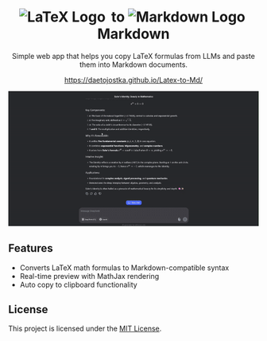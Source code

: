<div align="center">
  <h1>
    <img src="https://upload.wikimedia.org/wikipedia/commons/9/92/LaTeX_logo.svg" width="80" height="35" alt="LaTeX Logo" class="logo-image" style="margin-right: 5px;">
    to
    <img src="https://upload.wikimedia.org/wikipedia/commons/4/48/Markdown-mark.svg" width="45" height="35" alt="Markdown Logo" class="logo-image" style="margin-right: 5px;">
    Markdown
  </h1>
  <p>
    Simple web app that helps you copy LaTeX formulas from LLMs and paste them into Markdown documents.
  </p>
</div>
<div align="center">
  <a href="https://daetojostka.github.io/Latex-to-Md/">
    https://daetojostka.github.io/Latex-to-Md/
  </a>
</div>


![Demo](demo.gif)

## Features

- Converts LaTeX math formulas to Markdown-compatible syntax
- Real-time preview with MathJax rendering
- Auto copy to clipboard functionality

## License

This project is licensed under the [MIT License](LICENSE).
